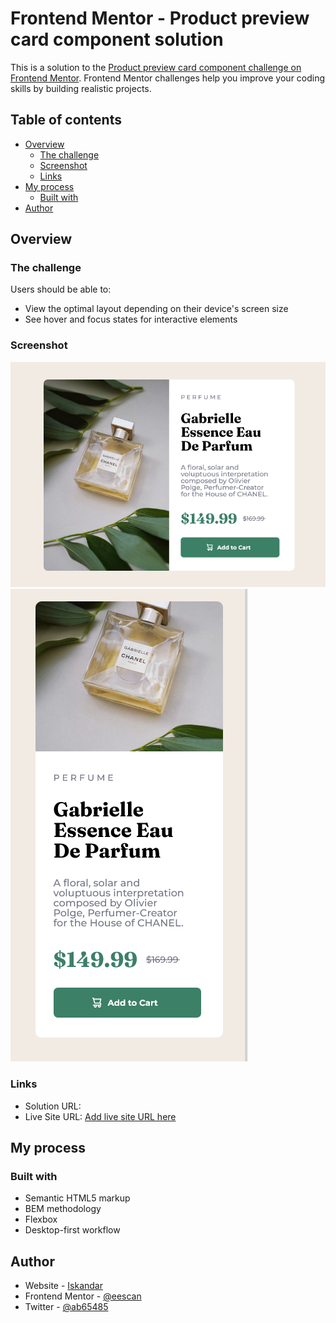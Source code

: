 # Frontend Mentor - Product preview card component solution

This is a solution to the [Product preview card component challenge on Frontend Mentor](https://www.frontendmentor.io/challenges/product-preview-card-component-GO7UmttRfa). Frontend Mentor challenges help you improve your coding skills by building realistic projects.

## Table of contents

-   [Overview](#overview)
    -   [The challenge](#the-challenge)
    -   [Screenshot](#screenshot)
    -   [Links](#links)
-   [My process](#my-process)
    -   [Built with](#built-with)
-   [Author](#author)

## Overview

### The challenge

Users should be able to:

-   View the optimal layout depending on their device's screen size
-   See hover and focus states for interactive elements

### Screenshot

![desktop screenshot](./screenshots/screenshot1.png)
![mobile screenshot](./screenshots/screenshot2.png)

### Links

-   Solution URL: []([https://your-solution-url.com](https://github.com/iskandar13abdurakhmonov/frontend-mentor-product-preveiw-card))
-   Live Site URL: [Add live site URL here](https://your-live-site-url.com)

## My process

### Built with

-   Semantic HTML5 markup
-   BEM methodology
-   Flexbox
-   Desktop-first workflow

## Author

-   Website - [Iskandar](https://github.com/iskandar13abdurakhmonov)
-   Frontend Mentor - [@eescan](https://www.frontendmentor.io/profile/iskandar13abdurakhmonov)
-   Twitter - [@ab65485](https://www.twitter.com/ab65485)

